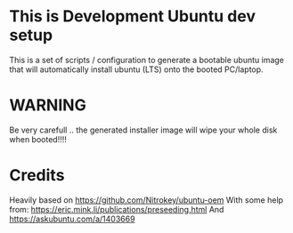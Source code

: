 # This is Development Ubuntu dev setup

This is a set of scripts / configuration to generate a bootable ubuntu image
that will automatically install ubuntu (LTS) onto the booted PC/laptop.

# WARNING

Be very carefull .. the generated installer image will wipe your whole disk when booted!!!! 

# Credits

Heavily based on https://github.com/Nitrokey/ubuntu-oem 
With some help from: https://eric.mink.li/publications/preseeding.html 
And https://askubuntu.com/a/1403669 



